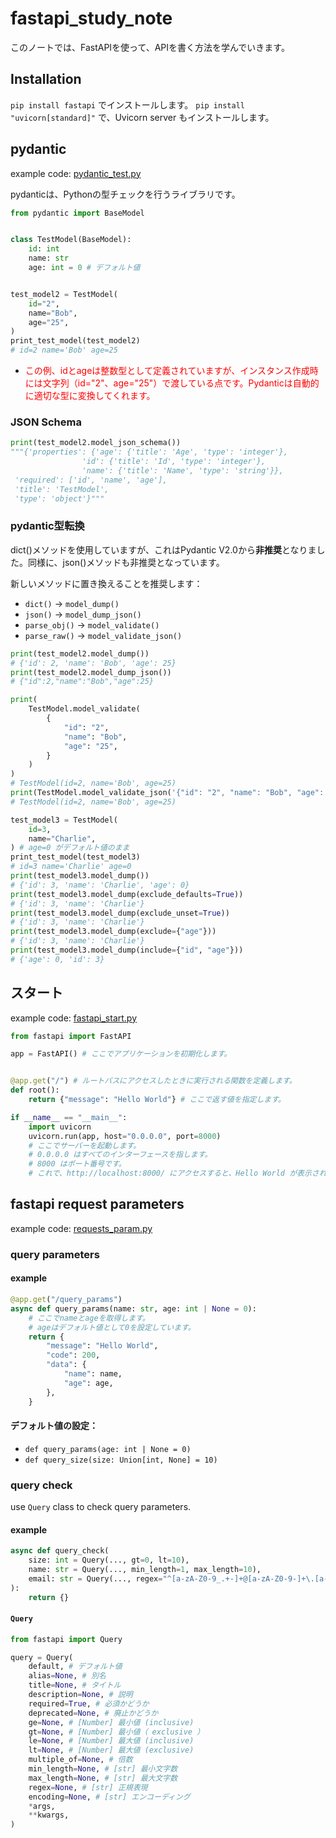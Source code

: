 # fastapi_study_note

このノートでは、FastAPIを使って、APIを書く方法を学んでいきます。

## Installation

`pip install fastapi` でインストールします。
`pip install "uvicorn[standard]"` で、Uvicorn server もインストールします。

## pydantic

example code: [pydantic_test.py](src/pydantic_test.py)

pydanticは、Pythonの型チェックを行うライブラリです。

```python
from pydantic import BaseModel


class TestModel(BaseModel):
    id: int
    name: str
    age: int = 0 # デフォルト値


test_model2 = TestModel(
    id="2",
    name="Bob",
    age="25",
)
print_test_model(test_model2)
# id=2 name='Bob' age=25
```

- <font color="red">この例、idとageは整数型として定義されていますが、インスタンス作成時には文字列（id="2"、age="25"）で渡している点です。Pydanticは自動的に適切な型に変換してくれます。</font>

### JSON Schema

```python
print(test_model2.model_json_schema())
"""{'properties': {'age': {'title': 'Age', 'type': 'integer'},
                'id': {'title': 'Id', 'type': 'integer'},
                'name': {'title': 'Name', 'type': 'string'}},
 'required': ['id', 'name', 'age'],
 'title': 'TestModel',
 'type': 'object'}"""
```

### pydantic型転換

dict()メソッドを使用していますが、これはPydantic V2.0から**非推奨**となりました。同様に、json()メソッドも非推奨となっています。

新しいメソッドに置き換えることを推奨します：

- `dict()` → `model_dump()`
- `json()` → `model_dump_json()`
- `parse_obj()` → `model_validate()`
- `parse_raw()` → `model_validate_json()`

```python
print(test_model2.model_dump())
# {'id': 2, 'name': 'Bob', 'age': 25}
print(test_model2.model_dump_json())
# {"id":2,"name":"Bob","age":25}
```

```python
print(
    TestModel.model_validate(
        {
            "id": "2",
            "name": "Bob",
            "age": "25",
        }
    )
)
# TestModel(id=2, name='Bob', age=25)
print(TestModel.model_validate_json('{"id": "2", "name": "Bob", "age": "25"}'))
# TestModel(id=2, name='Bob', age=25)
```

```python
test_model3 = TestModel(
    id=3,
    name="Charlie",
) # age=0 がデフォルト値のまま
print_test_model(test_model3)
# id=3 name='Charlie' age=0
print(test_model3.model_dump())
# {'id': 3, 'name': 'Charlie', 'age': 0}
print(test_model3.model_dump(exclude_defaults=True))
# {'id': 3, 'name': 'Charlie'}
print(test_model3.model_dump(exclude_unset=True))
# {'id': 3, 'name': 'Charlie'}
print(test_model3.model_dump(exclude={"age"}))
# {'id': 3, 'name': 'Charlie'}
print(test_model3.model_dump(include={"id", "age"}))
# {'age': 0, 'id': 3}
```

## スタート

example code: [fastapi_start.py](src/fastapi_start.py)

```python
from fastapi import FastAPI

app = FastAPI() # ここでアプリケーションを初期化します。


@app.get("/") # ルートパスにアクセスしたときに実行される関数を定義します。
def root():
    return {"message": "Hello World"} # ここで返す値を指定します。

if __name__ == "__main__":
    import uvicorn
    uvicorn.run(app, host="0.0.0.0", port=8000)
    # ここでサーバーを起動します。
    # 0.0.0.0 はすべてのインターフェースを指します。
    # 8000 はポート番号です。
    # これで、http://localhost:8000/ にアクセスすると、Hello World が表示されます。

```


## fastapi request parameters

example code: [requests_param.py](src/requests_param.py)

### query parameters

#### example
```python
@app.get("/query_params")
async def query_params(name: str, age: int | None = 0): 
    # ここでnameとageを取得します。
    # ageはデフォルト値として0を設定しています。
    return {
        "message": "Hello World",
        "code": 200,
        "data": {
            "name": name,
            "age": age,
        },
    }
```

#### デフォルト値の設定：
- `def query_params(age: int | None = 0)`
- `def query_size(size: Union[int, None] = 10)`

### query check

use `Query` class to check query parameters.

#### example
```python
async def query_check(
    size: int = Query(..., gt=0, lt=10),
    name: str = Query(..., min_length=1, max_length=10),
    email: str = Query(..., regex="^[a-zA-Z0-9_.+-]+@[a-zA-Z0-9-]+\.[a-zA-Z0-9-.]+$"),
):
    return {}
```

#### `Query`
```python
from fastapi import Query

query = Query(
    default, # デフォルト値
    alias=None, # 別名
    title=None, # タイトル
    description=None, # 説明
    required=True, # 必須かどうか
    deprecated=None, # 廃止かどうか
    ge=None, # [Number] 最小値 (inclusive)
    gt=None, # [Number] 最小値（ exclusive ）
    le=None, # [Number] 最大値 (inclusive)
    lt=None, # [Number] 最大値 (exclusive)
    multiple_of=None, # 倍数
    min_length=None, # [str] 最小文字数
    max_length=None, # [str] 最大文字数
    regex=None, # [str] 正規表現
    encoding=None, # [str] エンコーディング
    *args,
    **kwargs,
)
```